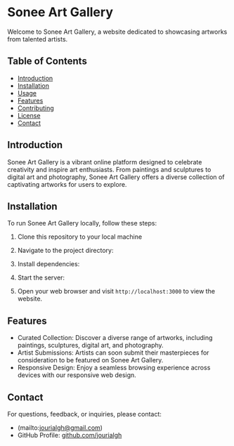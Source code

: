 # Sonee Art Gallery

Welcome to Sonee Art Gallery, a website dedicated to showcasing artworks from talented artists.


## Table of Contents

- [Introduction](#introduction)
- [Installation](#installation)
- [Usage](#usage)
- [Features](#features)
- [Contributing](#contributing)
- [License](#license)
- [Contact](#contact)

## Introduction

Sonee Art Gallery is a vibrant online platform designed to celebrate creativity and inspire art enthusiasts. From paintings and sculptures to digital art and photography, Sonee Art Gallery offers a diverse collection of captivating artworks for users to explore.

## Installation

To run Sonee Art Gallery locally, follow these steps:

1. Clone this repository to your local machine 

2. Navigate to the project directory:

3. Install dependencies:

4. Start the server:

5. Open your web browser and visit `http://localhost:3000` to view the website.


## Features

- Curated Collection: Discover a diverse range of artworks, including paintings, sculptures, digital art, and photography.
- Artist Submissions: Artists can soon submit their masterpieces for consideration to be featured on Sonee Art Gallery.
- Responsive Design: Enjoy a seamless browsing experience across devices with our responsive web design.


## Contact

For questions, feedback, or inquiries, please contact:
- (mailto:jourialgh@gmail.com)
- GitHub Profile: [github.com/jourialgh](https://github.com/jourialgh)


